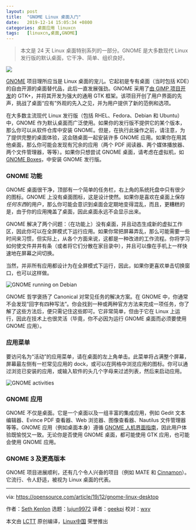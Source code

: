 ```yaml
---
layout: post
title:	"GNOME Linux 桌面入门"
date:	2019-12-14 15:05:34 +0800 
categories:	桌面应用 linuxcn 
tags:	[linuxcn,桌面,GNOME]
---
```




> 
> 本文是 24 天 Linux 桌面特别系列的一部分。GNOME 是大多数现代 Linux 发行版的默认桌面，它干净、简单、组织良好。
> 
> 
> 


![](/Asserts/Images//attachment/album/201912/14/150510z2227x177x8liwww.jpg)


[GNOME](https://www.gnome.org/) 项目理所应当是 Linux 桌面的宠儿。它起初是专有桌面（当时包括 KDE）的自由开源的桌面替代品，此后一直发展强劲。GNOME 采用了[由 GIMP 项目开发](https://www.gtk.org/overview.php)的 GTK+，并将其开发为强大的通用 GTK 框架。该项目开创了用户界面的先声，挑战了桌面“应有”外观的先入之见，并为用户提供了新的范例和选项。


在大多数主流现代 Linux 发行版（包括 RHEL、Fedora、Debian 和 Ubuntu）中，GNOME 作为默认桌面而广泛使用。如果你的发行版不提供它的某个版本，那么你可以从软件仓库中安装 GNOME。但是，在执行此操作之前，请注意，为了提供完整的桌面体验，这会随桌面一起安装许多 GNOME 应用。如果你在用其他桌面，那么你可能会发现有冗余的应用（两个 PDF 阅读器、两个媒体播放器、两个文件管理器，等等）。如果你只想尝试 GNOME 桌面，请考虑在虚拟机，如 [GNOME Boxes](https://opensource.com/article/19/5/getting-started-gnome-boxes-virtualization)，中安装 GNOME 发行版。


### GNOME 功能


GNOME 桌面很干净，顶部有一个简单的任务栏，右上角的系统托盘中只有很少的图标。GNOME 上没有桌面图标，这是设计使然。如果你是喜欢在桌面上保存*任何东西*的用户，那么你可能会意识到桌面会定期地变得混乱，而且，更糟糕的是，由于你的应用掩盖了桌面，因此桌面永远不会显示出来。


GNOME 解决了两个问题：（在功能上）没有桌面，并且动态生成新的虚拟工作区，因此你可以在全屏模式下运行应用。如果你常把屏幕弄乱，那么可能需要一些时间来习惯，但实际上，从各个方面来说，这都是一种改进的工作流程。你将学习如何使文件井井有条（或者将它们分散在家目录中），并且可以像在手机上一样快速地在屏幕之间切换。


当然，并非所有应用都设计为在全屏模式下运行，因此，如果你更喜欢单击切换窗口，也可以这样做。


![GNOME running on Debian](/Asserts/Images//attachment/album/201912/14/150539f3wb1rn5nx1nr5rq.jpg "GNOME running on Debian")


GNOME 哲学褒扬了 Canonical 对常见任务的解决方案。在 GNOME 中，你通常不会发现“回字有四种写法”。你会找到一种或两种官方方法来完成一项任务，你了解了这些方法后，便只需记住这些即​​可。它非常简单，但由于它在 Linux 上运行，因此在技术上也很灵活（毕竟，你不必因为运行 GNOME 桌面而必须要使用 GNOME 应用）。


### 应用菜单


要访问名为“活动”的应用菜单，请在桌面的左上角单击。此菜单将占满整个屏幕，屏幕最左侧有一栏常见应用的 dock，或可以在网格中浏览应用的图标。你可以通过浏览已安装的应用，或输入软件的头几个字母来过滤列表，然后来启动应用。


![GNOME activities](/Asserts/Images//attachment/album/201912/14/150542q6gs9ekww9j1eu1u.jpg "GNOME activities")


### GNOME 应用


GNOME 不仅是桌面。它是一个桌面以及一组丰富的集成应用，例如 Gedit 文本编辑器、Evince PDF 查看器、Web 浏览器、图像查看器、Nautilus 文件管理器等等。GNOME 应用（例如桌面本身）遵循 [GNOME 人机界面指南](https://developer.gnome.org/hig/stable/)，因此用户体验既愉悦又一致。无论你是否使用 GNOME 桌面，都可能使用 GTK 应用，也可能会使用 GNOME 应用。


### GNOME 3 及更高版本


GNOME 项目进展顺利，还有几个令人兴奋的项目（例如 MATE 和 [Cinnamon](https://opensource.com/article/19/11/advent-2019-cinnamon)）。它流行、令人舒适，被视为 Linux 桌面的代表。




---


via: <https://opensource.com/article/19/12/gnome-linux-desktop>


作者：[Seth Kenlon](https://opensource.com/users/seth) 选题：[lujun9972](https://github.com/lujun9972) 译者：[geekpi](https://github.com/geekpi) 校对：[wxy](https://github.com/wxy)


本文由 [LCTT](https://github.com/LCTT/TranslateProject) 原创编译，[Linux中国](https://linux.cn/) 荣誉推出
